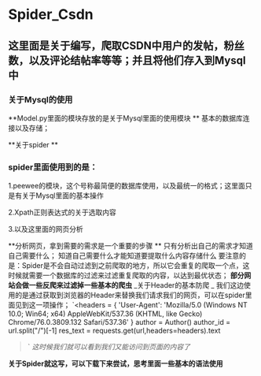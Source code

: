 # Spider_Csdn
## 这里面是关于编写，爬取CSDN中用户的发帖，粉丝数，以及评论结帖率等等；并且将他们存入到Mysql中
### 关于Mysql的使用
**Model.py里面的模块存放的是关于Mysql里面的使用模块 **
基本的数据库连接以及存储；

**关于spider **
### spider里面使用到的是：
1.peewee的模块，这个号称最简便的数据库使用，以及最统一的格式；这里面只是有关于Mysql里面的基本操作

2.Xpath正则表达式的关于选取内容

3.以及这里面的网页分析

**分析网页，拿到需要的需求是一个重要的步骤 **
只有分析出自己的需求才知道自己需要什么；
知道自己需要什么才能知道要提取什么内容存储什么
要注意的是：Spider是不会自动过滤到之前爬取的地方，所以它会重复的爬取一个点，这时候就需要一个数据库的过滤来过滤重复爬取的内容，以达到最优状态；
**部分网站会做一些反爬来过滤掉一些基本的爬虫**
_关于Header的基本防爬 _
我们这边使用的是通过获取到浏览器的Header来替换我们请求我们的网页，可以在spider里面见到这一项操作；
`<headers = {
        'User-Agent': 'Mozilla/5.0 (Windows NT 10.0; Win64; x64) AppleWebKit/537.36 (KHTML, like Gecko) Chrome/76.0.3809.132 Safari/537.36'
    }
    author = Author()
    author_id = url.split("/")[-1]
    res_text = requests.get(url,headers=headers).text 
>`
  _这时候我们就可以看到我们又能访问到页面的内容了_
  
 **关于Spider就这写，可以下载下来尝试，思考里面一些基本的语法使用**
